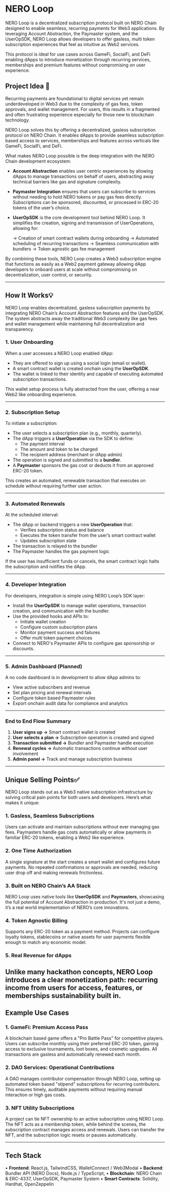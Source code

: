 # NERO Loop

NERO Loop is a decentralized subscription protocol built on NERO Chain designed to enable seamless, recurring payments for Web3 applications. 
By leveraging Account Abstraction, the Paymaster system, and the UserOpSDK, NERO Loop allows developers to offer gasless, multi token subscription experiences that feel as intuitive as Web2 services.

This protocol is ideal for use cases across GameFi, SocialFi, and DeFi enabling dApps to introduce monetization through recurring services, memberships and premium features without compromising on user experience.

## Project Idea 🧠

Recurring payments are foundational to digital services yet remain underdeveloped in Web3 due to the complexity of gas fees, token approvals, and wallet management. 
For users, this results in a fragmented and often frustrating experience especially for those new to blockchain technology.

NERO Loop solves this by offering a decentralized, gasless subscription protocol on NERO Chain. 
It enables dApps to provide seamless subscription based access to services, memberships and features across verticals like GameFi, SocialFi, and DeFi.

What makes NERO Loop possible is the deep integration with the NERO Chain development ecosystem:

- **Account Abstraction** enables user centric experiences by allowing dApps to manage transactions on behalf of users, abstracting away technical barriers like gas and signature complexity.
  
- **Paymaster Integration** ensures that users can subscribe to services without needing to hold NERO tokens or pay gas fees directly. Subscriptions can be sponsored, discounted, or processed in ERC-20 tokens of the user’s choice.
  
- **UserOpSDK** is the core development tool behind NERO Loop. It simplifies the creation, signing and transmission of UserOperations, allowing for:

  -> Creation of smart contract wallets during onboarding
  -> Automated scheduling of recurring transactions
  -> Seamless communication with bundlers
  -> Token agnostic gas fee management

By combining these tools, NERO Loop creates a Web3 subscription engine that functions as easily as a Web2 payment gateway allowing dApp developers to onboard users at scale without compromising on decentralization, user control, or security.

---

## How It Works💡

NERO Loop enables decentralized, gasless subscription payments by integrating NERO Chain’s Account Abstraction features and the UserOpSDK. The system abstracts away the traditional Web3 complexity like gas fees and wallet management while maintaining full decentralization and transparency.

### 1. User Onboarding

When a user accesses a NERO Loop enabled dApp:

- They are offered to sign up using a social login (email or wallet).
- A smart contract wallet is created onchain using the **UserOpSDK**.
- The wallet is linked to their identity and capable of executing automated subscription transactions.

This wallet setup process is fully abstracted from the user, offering a near Web2 like onboarding experience.

---

### 2. Subscription Setup

To initiate a subscription:

- The user selects a subscription plan (e.g., monthly, quarterly).
- The dApp triggers a **UserOperation** via the SDK to define:
  - The payment interval
  - The amount and token to be charged
  - The recipient address (merchant or dApp admin)
- The operation is signed and submitted to a **bundler**.
- A **Paymaster** sponsors the gas cost or deducts it from an approved ERC-20 token.

This creates an automated, renewable transaction that executes on schedule without requiring further user action.

---

### 3. Automated Renewals

At the scheduled interval:

- The dApp or backend triggers a new **UserOperation** that:
  - Verifies subscription status and balance
  - Executes the token transfer from the user’s smart contract wallet
  - Updates subscription state
- The transaction is relayed to the bundler
- The Paymaster handles the gas payment logic

If the user has insufficient funds or cancels, the smart contract logic halts the subscription and notifies the dApp.

---

### 4. Developer Integration

For developers, integration is simple using NERO Loop’s SDK layer:

- Install the **UserOpSDK** to manage wallet operations, transaction creation, and communication with the bundler.
- Use the provided hooks and APIs to:
  - Initiate wallet creation
  - Configure custom subscription plans
  - Monitor payment success and failures
  - Offer multi token payment choices
- Connect to NERO's Paymaster APIs to configure gas sponsorship or discounts.

---

### 5. Admin Dashboard (Planned)

A no code dashboard is in development to allow dApp admins to:

- View active subscribers and revenue
- Set plan pricing and renewal intervals
- Configure token based Paymaster rules
- Export onchain audit data for compliance and analytics

---

### End to End Flow Summary

1. **User signs up →** Smart contract wallet is created
2. **User selects a plan →** Subscription operation is created and signed
3. **Transaction submitted →** Bundler and Paymaster handle execution
4. **Renewal cycles →** Automatic transactions continue without user involvement
5. **Admin panel →** Track and manage subscription business

---

## Unique Selling Points✅

NERO Loop stands out as a Web3 native subscription infrastructure by solving critical pain points for both users and developers. 
Here’s what makes it unique:

### 1. Gasless, Seamless Subscriptions
Users can activate and maintain subscriptions without ever managing gas fees. Paymasters handle gas costs automatically or allow payments in familiar ERC-20 tokens, enabling a Web2 like experience.

### 2. One Time Authorization
A single signature at the start creates a smart wallet and configures future payments. 
No repeated confirmations or approvals are needed, reducing user drop off and making renewals frictionless.

### 3. Built on NERO Chain’s AA Stack
NERO Loop uses native tools like **UserOpSDK** and **Paymasters**, showcasing the full potential of Account Abstraction in production. 
It's not just a demo, it’s a real world implementation of NERO’s core innovations.

### 4. Token Agnostic Billing
Supports any ERC-20 token as a payment method. 
Projects can configure loyalty tokens, stablecoins or native assets for user payments flexible enough to match any economic model.

### 5. Real Revenue for dApps
Unlike many hackathon concepts, NERO Loop introduces a clear monetization path: recurring income from users for access, features, or memberships sustainability built in.
---


## Example Use Cases

### 1. GameFi: Premium Access Pass
A blockchain based game offers a "Pro Battle Pass" for competitive players. Users can subscribe monthly using their preferred ERC-20 token, gaining access to exclusive tournaments, loot boxes, and cosmetic upgrades. All transactions are gasless and automatically renewed each month.

### 2. DAO Services: Operational Contributions
A DAO manages contributor compensation through NERO Loop, setting up automated token based "stipend" subscriptions for recurring contributors. 
This ensures timely, auditable payments without requiring manual interaction or high gas costs.

### 3. NFT Utility Subscriptions
A project can tie NFT ownership to an active subscription using NERO Loop. The NFT acts as a membership token, while behind the scenes, the subscription contract manages access and renewals. 
Users can transfer the NFT, and the subscription logic resets or pauses automatically.

---

## Tech Stack

• **Frontend**: React.js, TailwindCSS, WalletConnect / Web3Modal
• **Backend**: Bundler API (NERO Docs), Node.js / TypeScript, 
• **Blockchain**: NERO Chain & ERC-4337, UserOpSDK, Paymaster System
• **Smart Contracts**: Solidity, Hardhat, OpenZeppelin

